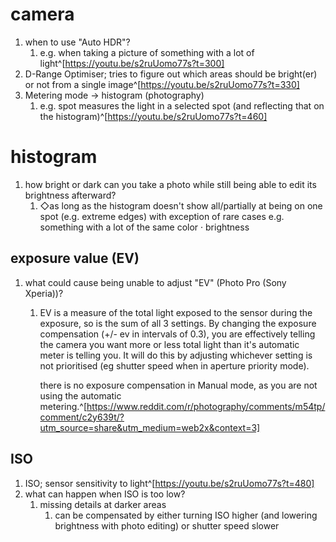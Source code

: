 # camera
1. when to use "Auto HDR"?
	1. e.g. when taking a picture of something with a lot of light^[https://youtu.be/s2ruUomo77s?t=300]
2. D-Range Optimiser; tries to figure out which areas should be bright(er) or not from a single image^[https://youtu.be/s2ruUomo77s?t=330]
3. Metering mode → histogram (photography)
	1. e.g. spot measures the light in a selected spot (and reflecting that on the histogram)^[https://youtu.be/s2ruUomo77s?t=460]

# histogram
1. how bright or dark can you take a photo while still being able to edit its brightness afterward?
	1. ◇as long as the histogram doesn't show all/partially at being on one spot (e.g. extreme edges) with exception of rare cases e.g. something with a lot of the same color · brightness

## exposure value (EV)
1. what could cause being unable to adjust "EV" (Photo Pro (Sony Xperia))?
	1. EV is a measure of the total light exposed to the sensor during the exposure, so is the sum of all 3 settings. By changing the exposure compensation (+/- ev in intervals of 0.3), you are effectively telling the camera you want more or less total light than it's automatic meter is telling you. It will do this by adjusting whichever setting is not prioritised (eg shutter speed when in aperture priority mode).

		there is no exposure compensation in Manual mode, as you are not using the automatic metering.^[https://www.reddit.com/r/photography/comments/m54tp/comment/c2y639t/?utm_source=share&utm_medium=web2x&context=3]

## ISO
1. ISO; sensor sensitivity to light^[https://youtu.be/s2ruUomo77s?t=480]
2. what can happen when ISO is too low?
	1. missing details at darker areas
		1. can be compensated by either turning ISO higher (and lowering brightness with photo editing) or shutter speed slower
